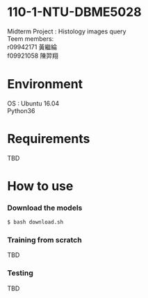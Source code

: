 # 110-1-NTU-DBME5028
Midterm Project : Histology images query \
Teem members:\
r09942171 黃繼綸 \
f09921058 陳羿翔

# Environment
OS : Ubuntu 16.04 \
Python36

# Requirements
TBD

# How to use
### Download the models
```bash
$ bash download.sh
```

### Training from scratch
TBD

### Testing
TBD


